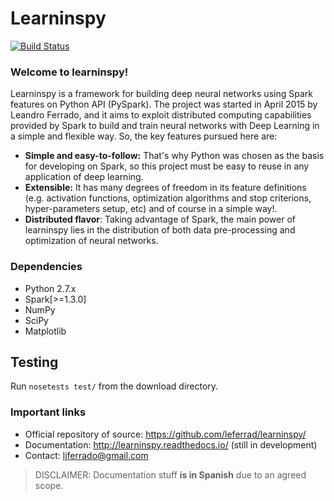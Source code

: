 Learninspy
==========

[![Build Status](https://travis-ci.org/leferrad/learninspy.svg?branch=master)](https://travis-ci.org/leferrad/learninspy)

### Welcome to learninspy!
Learninspy is a framework for building deep neural networks using Spark features on Python API (PySpark). The project was started in April 2015 by Leandro Ferrado, and it aims to exploit distributed computing capabilities provided by Spark to build and train neural networks with Deep Learning in a simple and flexible way. So, the key features pursued here are:
* **Simple and easy-to-follow:** That's why Python was chosen as the basis for developing on Spark, so this project must be easy to reuse in any application of deep learning.  
* **Extensible:** It has many degrees of freedom in its feature definitions (e.g. activation functions, optimization algorithms and stop criterions, hyper-parameters setup, etc) and of course in a simple way!.
* **Distributed flavor**: Taking advantage of Spark, the main power of learninspy lies in the distribution of both data pre-processing and optimization of neural networks. 

### Dependencies
* Python 2.7.x
* Spark[>=1.3.0]
* NumPy
* SciPy
* Matplotlib 

## Testing
Run ``nosetests test/`` from the download directory.

### Important links
* Official repository of source: https://github.com/leferrad/learninspy/
* Documentation: http://learninspy.readthedocs.io/ (still in development)
* Contact: ljferrado@gmail.com

> DISCLAIMER: Documentation stuff **is in Spanish** due to an agreed scope.

